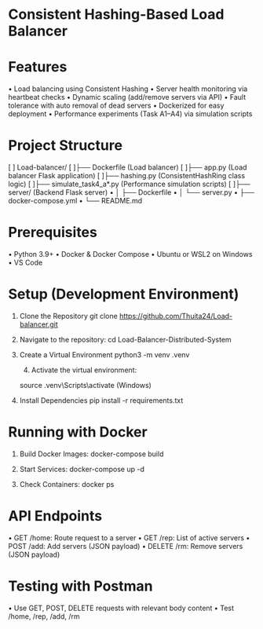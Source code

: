 # Consistent Hashing-Based Load Balancer 

# Features
•	Load balancing using Consistent Hashing
•	Server health monitoring via heartbeat checks
•	Dynamic scaling (add/remove servers via API)
•	Fault tolerance with auto removal of dead servers
•	Dockerized for easy deployment
•	Performance experiments (Task A1–A4) via simulation scripts

# Project Structure
[ ] Load-balancer/
[ ]├── Dockerfile (Load balancer)
[ ]├── app.py (Load balancer Flask application)
[ ]├── hashing.py (ConsistentHashRing class logic)
[ ]├── simulate_task4_a*.py (Performance simulation scripts)
[ ]├── server/ (Backend Flask server)
•	│   ├── Dockerfile
•	│   └── server.py
•	├── docker-compose.yml
•	└── README.md

# Prerequisites
•	Python 3.9+
•	Docker & Docker Compose
•	Ubuntu or WSL2 on Windows
•	VS Code 


# Setup (Development Environment)
1. Clone the Repository
   git clone https://github.com/Thuita24/Load-balancer.git

2. Navigate to the repository:
   cd Load-Balancer-Distributed-System

3. Create a Virtual Environment
   python3 -m venv .venv

     4. Activate the virtual environment:

   source  .venv\Scripts\activate (Windows)

5. Install Dependencies
   pip install -r requirements.txt
# Running with Docker
1. Build Docker Images:
 docker-compose build

2. Start Services:
 docker-compose up -d

3. Check Containers: 
docker ps

# API Endpoints
•	GET /home: Route request to a server
•	GET /rep: List of active servers
•	POST /add: Add servers (JSON payload)
•	DELETE /rm: Remove servers (JSON payload)

# Testing with Postman
•	Use GET, POST, DELETE requests with relevant body content
•	Test /home, /rep, /add, /rm
